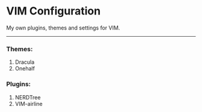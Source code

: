 VIM Configuration
=================

My own plugins, themes and settings for VIM.

---

### Themes:
1. Dracula
1. Onehalf

### Plugins:
1. NERDTree
1. VIM-airline

